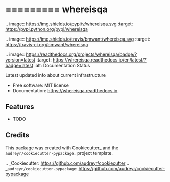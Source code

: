 =========
whereisqa
=========


.. image:: https://img.shields.io/pypi/v/whereisqa.svg
        :target: https://pypi.python.org/pypi/whereisqa

.. image:: https://img.shields.io/travis/bmwant/whereisqa.svg
        :target: https://travis-ci.org/bmwant/whereisqa

.. image:: https://readthedocs.org/projects/whereisqa/badge/?version=latest
        :target: https://whereisqa.readthedocs.io/en/latest/?badge=latest
        :alt: Documentation Status




Latest updated info about current infrastructure


* Free software: MIT license
* Documentation: https://whereisqa.readthedocs.io.


Features
--------

* TODO

Credits
-------

This package was created with Cookiecutter_ and the `audreyr/cookiecutter-pypackage`_ project template.

.. _Cookiecutter: https://github.com/audreyr/cookiecutter
.. _`audreyr/cookiecutter-pypackage`: https://github.com/audreyr/cookiecutter-pypackage
